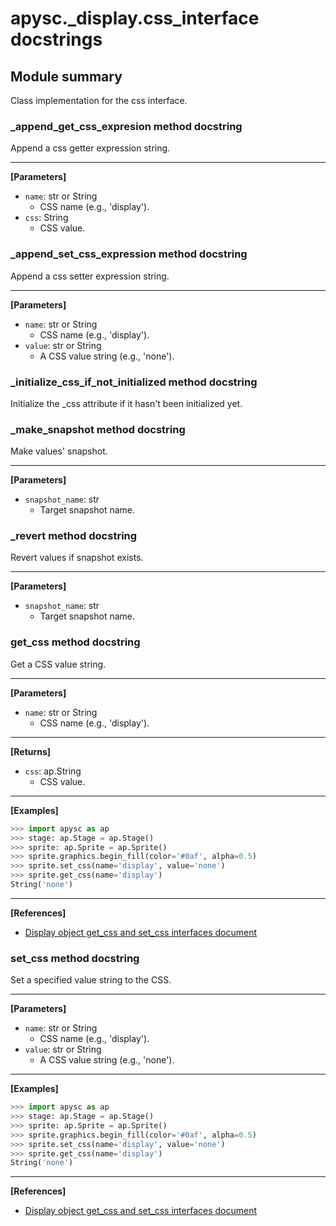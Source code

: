 # apysc._display.css_interface docstrings

## Module summary

Class implementation for the css interface.

### _append_get_css_expresion method docstring

Append a css getter expression string.<hr>

**[Parameters]**

- `name`: str or String
  - CSS name (e.g., 'display').
- `css`: String
  - CSS value.

### _append_set_css_expression method docstring

Append a css setter expression string.<hr>

**[Parameters]**

- `name`: str or String
  - CSS name (e.g., 'display').
- `value`: str or String
  - A CSS value string (e.g., 'none').

### _initialize_css_if_not_initialized method docstring

Initialize the _css attribute if it hasn't been initialized yet.

### _make_snapshot method docstring

Make values' snapshot.<hr>

**[Parameters]**

- `snapshot_name`: str
  - Target snapshot name.

### _revert method docstring

Revert values if snapshot exists.<hr>

**[Parameters]**

- `snapshot_name`: str
  - Target snapshot name.

### get_css method docstring

Get a CSS value string.<hr>

**[Parameters]**

- `name`: str or String
  - CSS name (e.g., 'display').

<hr>

**[Returns]**

- `css`: ap.String
  - CSS value.

<hr>

**[Examples]**

```py
>>> import apysc as ap
>>> stage: ap.Stage = ap.Stage()
>>> sprite: ap.Sprite = ap.Sprite()
>>> sprite.graphics.begin_fill(color='#0af', alpha=0.5)
>>> sprite.set_css(name='display', value='none')
>>> sprite.get_css(name='display')
String('none')
```

<hr>

**[References]**

- [Display object get_css and set_css interfaces document](https://simon-ritchie.github.io/apysc/display_object_get_and_set_css.html)

### set_css method docstring

Set a specified value string to the CSS.<hr>

**[Parameters]**

- `name`: str or String
  - CSS name (e.g., 'display').
- `value`: str or String
  - A CSS value string (e.g., 'none').

<hr>

**[Examples]**

```py
>>> import apysc as ap
>>> stage: ap.Stage = ap.Stage()
>>> sprite: ap.Sprite = ap.Sprite()
>>> sprite.graphics.begin_fill(color='#0af', alpha=0.5)
>>> sprite.set_css(name='display', value='none')
>>> sprite.get_css(name='display')
String('none')
```

<hr>

**[References]**

- [Display object get_css and set_css interfaces document](https://simon-ritchie.github.io/apysc/display_object_get_and_set_css.html)